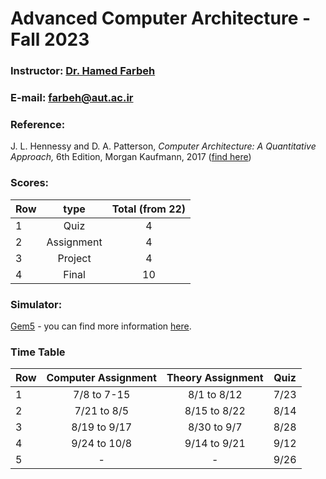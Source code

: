 # Advanced Computer Architecture - Fall 2023

### Instructor: [Dr. Hamed Farbeh](https://aut.ac.ir/cv/2158/%D8%AD%D8%A7%D9%85%D8%AF%20%D9%81%D8%B1%D8%A8%D9%87)
### E-mail: [farbeh@aut.ac.ir](mailto:farbeh@aut.ac.ir)

### Reference:
 J. L. Hennessy and D. A. Patterson, *Computer Architecture: A Quantitative Approach,* 6th Edition, Morgan Kaufmann, 2017 ([find here](https://github.com/rezaAdinepour/M.Sc-AUT/tree/main/Advanced%20Computer%20Architecture/Reference))

 ### Scores:
| Row | type | Total (from 22) |
| --- | :-:  | :-: |  
| 1 | Quiz | 4 |
| 2 | Assignment | 4 |
| 3 | Project | 4 |
| 4 | Final | 10 |

### Simulator:
[Gem5](https://www.gem5.org/) - you can find more information [here](https://www.gem5.org/getting_started/).

### Time Table
| Row | Computer Assignment | Theory Assignment | Quiz |
| --- | :-:  | :-: | :-: |  
| 1 | 7/8 to 7-15 | 8/1 to 8/12 | 7/23 |
| 2 | 7/21 to 8/5 | 8/15 to 8/22 | 8/14 |
| 3 | 8/19 to 9/17 | 8/30 to 9/7 | 8/28 |
| 4 | 9/24 to 10/8 | 9/14 to 9/21 | 9/12 |
| 5 | - | - | 9/26 |
